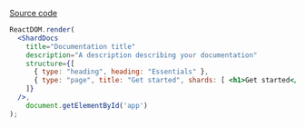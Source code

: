 [Source code](https://github.com/fa-repo/shard-docs/tree/master/examples/src/05ExamplesWithADescription)
```jsx
ReactDOM.render(
  <ShardDocs
    title="Documentation title"
    description="A description describing your documentation"
    structure={[
      { type: "heading", heading: "Essentials" },
      { type: "page", title: "Get started", shards: [ <h1>Get started</h1> ] }
    ]}
  />,
    document.getElementById('app')
);
```
